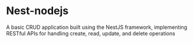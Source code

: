 # Nest-nodejs
A basic CRUD application built using the NestJS framework, implementing RESTful APIs for handling create, read, update, and delete operations
